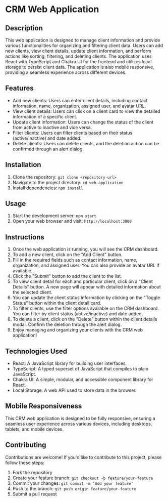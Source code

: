 # CRM Web Application

## Description
This web application is designed to manage client information and provide various functionalities for organizing and filtering client data. Users can add new clients, view client details, update client information, and perform actions like sorting, filtering, and deleting clients. The application uses React with TypeScript and Chakra UI for the frontend and utilizes local storage to persist client data. The application is also mobile responsive, providing a seamless experience across different devices.

## Features
- Add new clients: Users can enter client details, including contact information, name, organization, assigned user, and avatar URL.
- View client details: Users can click on a client card to view the detailed information of a specific client.
- Update client information: Users can change the status of the client from active to inactive and vice versa.
- Filter clients: Users can filter clients based on their status (active/inactive) and date added.
- Delete clients: Users can delete clients, and the deletion action can be confirmed through an alert dialog.

## Installation
1. Clone the repository: `git clone <repository-url>`
2. Navigate to the project directory: `cd web-application`
3. Install dependencies: `npm install`

## Usage
1. Start the development server: `npm start`
2. Open your web browser and visit: `http://localhost:3000`

## Instructions
1. Once the web application is running, you will see the CRM dashboard.
2. To add a new client, click on the "Add Client" button.
3. Fill in the required fields such as contact information, name, organization, and assigned user. You can also provide an avatar URL if available.
4. Click the "Submit" button to add the client to the list.
5. To view client detail for each and particular client, click on a "Client Details" button. A new page will appear with detailed information about the selected client.
6. You can update the client  status information by clicking on the "Toggle Status" button within the client detail card.
7. To filter clients, use the filter options available on the CRM dashboard. You can filter by client status (active/inactive) and date added.
8. To delete a client, click on the "Delete" button within the client details modal. Confirm the deletion through the alert dialog.
9. Enjoy managing and organizing your clients with the CRM web application!

## Technologies Used
- React: A JavaScript library for building user interfaces.
- TypeScript: A typed superset of JavaScript that compiles to plain JavaScript.
- Chakra UI: A simple, modular, and accessible component library for React.
- Local Storage: A web API used to store data in the browser.

## Mobile Responsiveness
This CRM web application is designed to be fully responsive, ensuring a seamless user experience across various devices, including desktops, tablets, and mobile devices.

## Contributing
Contributions are welcome! If you'd like to contribute to this project, please follow these steps:
1. Fork the repository
2. Create your feature branch: `git checkout -b feature/your-feature`
3. Commit your changes: `git commit -m 'Add your feature'`
4. Push to the branch: `git push origin feature/your-feature`
5. Submit a pull request

